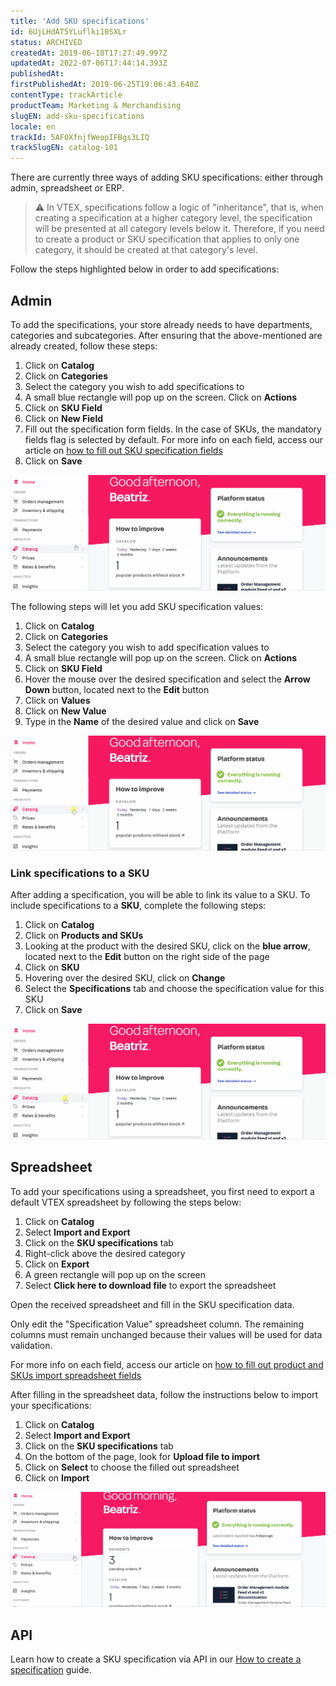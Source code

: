 ```yaml
---
title: 'Add SKU specifications'
id: 6UjLHdAT5YLuflki10SXLr
status: ARCHIVED
createdAt: 2019-06-18T17:27:49.997Z
updatedAt: 2022-07-06T17:44:14.393Z
publishedAt: 
firstPublishedAt: 2019-06-25T19:06:43.640Z
contentType: trackArticle
productTeam: Marketing & Merchandising
slugEN: add-sku-specifications
locale: en
trackId: 5AF0XfnjfWeopIFBgs3LIQ
trackSlugEN: catalog-101
---
```


There are currently three ways of adding SKU specifications: either through admin, spreadsheet or ERP.

>⚠️ In VTEX, specifications follow a logic of "inheritance", that is, when creating a specification at a higher category level, the specification will be presented at all category levels below it. Therefore, if you need to create a product or SKU specification that applies to only one category, it should be created at that category's level.

Follow the steps highlighted below in order to add specifications:

## Admin
To add the specifications, your store already needs to have departments, categories and subcategories. After ensuring that the above-mentioned are already created, follow these steps:

1. Click on **Catalog**
2. Click on **Categories** 
3. Select the category you wish to add specifications to
4. A small blue rectangle will pop up on the screen. Click on **Actions**
5. Click on **SKU Field**
6. Click on **New Field** 
7. Fill out the specification form fields. In the case of SKUs, the mandatory fields flag is selected by default. For more info on each field, access our article on [how to fill out SKU specification fields](https://help.vtex.com/en/tutorial/creating-sku-fields--tutorials_119) 
8. Click on **Save**

![EN.1novo](https://raw.githubusercontent.com/vtexdocs/help-center-content/refs/heads/main/docs/en/tracks/catalog-101/add-sku-specifications_1.gif)

The following steps will let you add SKU specification values:

1. Click on **Catalog**
2. Click on **Categories**
3. Select the category you wish to add specification values to
4. A small blue rectangle will pop up on the screen. Click on **Actions**
5. Click on **SKU Field**
6. Hover the mouse over the desired specification and select the **Arrow Down** button, located next to the **Edit** button
7. Click on **Values**
8. Click on **New Value**
9. Type in the **Name** of the desired value and click on **Save**

![EN.2novo](https://raw.githubusercontent.com/vtexdocs/help-center-content/refs/heads/main/docs/en/tracks/catalog-101/add-sku-specifications_2.gif)

### Link specifications to a SKU

After adding a specification, you will be able to link its value to a SKU.
To include specifications to a **SKU**, complete the following steps:

1. Click on **Catalog**
2. Click on **Products and SKUs**
3. Looking at the product with the desired SKU, click on the **blue arrow**, located next to the **Edit** button on the right side of the page
4. Click on **SKU**
5. Hovering over the desired SKU, click on **Change**
6. Select the **Specifications** tab and choose the specification value for this SKU
7. Click on **Save**

![EN.3novo](https://raw.githubusercontent.com/vtexdocs/help-center-content/refs/heads/main/docs/en/tracks/catalog-101/add-sku-specifications_3.gif)

## Spreadsheet

To add your specifications using a spreadsheet, you first need to export a default VTEX spreadsheet by following the steps below:  

1. Click on **Catalog**
2. Select **Import and Export**
3. Click on the **SKU specifications** tab
4. Right-click above the desired category
5. Click on **Export**
6. A green rectangle will pop up on the screen
7. Select **Click here to download file** to export the spreadsheet

Open the received spreadsheet and fill in the SKU specification data.

Only edit the  "Specification Value" spreadsheet column. The remaining columns must remain unchanged because their values will be used for data validation.

For more info on each field, access our article on [how to fill out product and SKUs import spreadsheet fields](https://help.vtex.com/en/tutorial/fill-out-import-spreadsheet-fields--4nYhx63Q5yokQWaMguaIgI)

After filling in the spreadsheet data, follow the instructions below to import your specifications:

1. Click on **Catalog**
2. Select **Import and Export**
3. Click on the **SKU specifications** tab
4. On the bottom of the page, look for **Upload file to import**
5. Click on **Select** to choose the filled out spreadsheet
6. Click on **Import**

![EN.4](https://raw.githubusercontent.com/vtexdocs/help-center-content/refs/heads/main/docs/en/tracks/catalog-101/add-sku-specifications_4.gif)

## API 

Learn how to create a SKU specification via API in our [How to create a specification](https://developers.vtex.com/vtex-developer-docs/docs/how-to-create-a-specification) guide.

